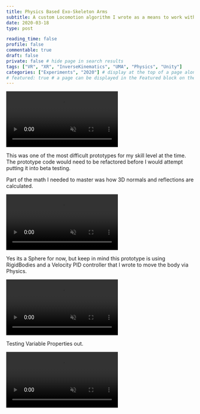```yaml
---
title: Physics Based Exo-Skeleton Arms
subtitle: A custom Locomotion algorithm I wrote as a means to work with physics bodies and handle dynamic movement like running along walls
date: 2020-03-18
type: post

reading_time: false
profile: false
commentable: true
draft: false
private: false # hide page in search results
tags: ["VR", "XR", "InverseKinematics", "UMA", "Physics", "Unity"]
categories: ["Experiments", "2020"] # display at the top of a page alongside a page’s metadata
# featured: true # a page can be displayed in the Featured block on the homepage. This is useful for sticky, announcement blog posts or selected publications etc.
---
```

<div class="video_thing">
    <video muted autoplay="" name="media" loop=""><source src="https://raw.githack.com/Denchyaknow/GitSite_Dencho/Develop/assets/media/projects/PhysicsBasedLocomotion/XRLog_2020_195.webm" type="video/mp4"></video>
</div>

<!--more-->

<p>This was one of the most difficult prototypes for my skill level at the time. The prototype code would need to be refactored before I would attempt putting it into beta testing.</p>

<p>Part of the math I needed to master was how 3D normals and reflections are calculated.</p>

<div class="video_thing">
    <video muted autoplay="" name="media1" loop=""><source src="https://raw.githack.com/Denchyaknow/GitSite_Dencho/Develop/assets/media/projects/PhysicsBasedLocomotion/XRLog_2020_180.webm" type="video/mp4"></video>
</div>

<p>Yes its a Sphere for now, but keep in mind this prototype is using RigidBodies and a Velocity PID controller that I wrote to move the body via Physics.</p>

<div class="video_thing">
    <video muted autoplay="" name="media1" loop=""><source src="https://raw.githack.com/Denchyaknow/GitSite_Dencho/Develop/assets/media/projects/PhysicsBasedLocomotion/XRLog_2020_180.webm" type="video/mp4"></video>
</div>

<p>Testing Variable Properties out.</p>

<div class="video_thing">
    <video muted autoplay="" name="media1" loop=""><source src="https://raw.githack.com/Denchyaknow/GitSite_Dencho/Develop/assets/media/projects/PhysicsBasedLocomotion/XRLog_2020_192.webm" type="video/mp4"></video>
</div>
